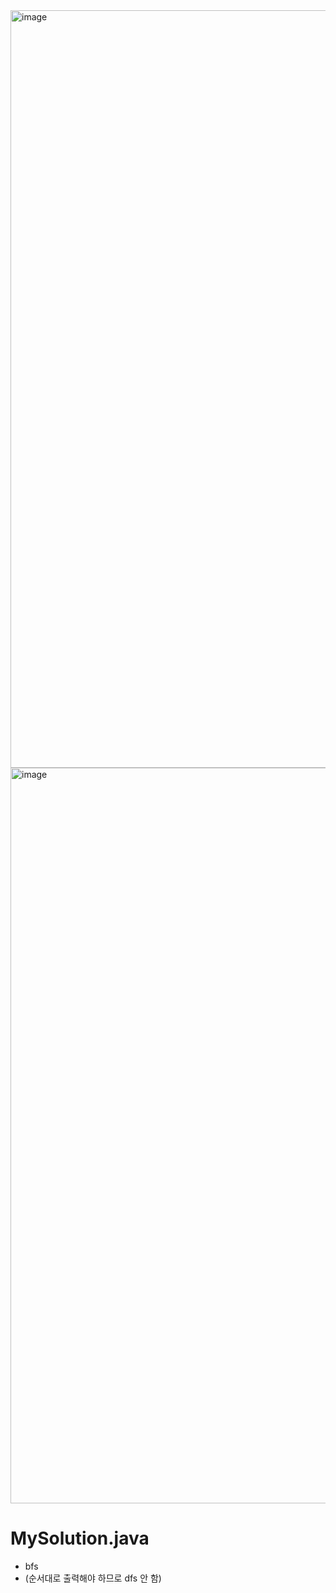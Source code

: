 <img width="1212" alt="image" src="https://user-images.githubusercontent.com/48542327/95559740-33a5cf80-0a53-11eb-8ece-86535b006ec2.png">
<img width="1177" alt="image" src="https://user-images.githubusercontent.com/48542327/95559752-39031a00-0a53-11eb-9b79-18bd0e321183.png">

# MySolution.java
* bfs
* (순서대로 출력해야 하므로 dfs 안 함)

